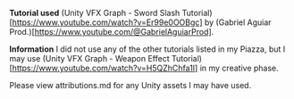 **Tutorial used**
(Unity VFX Graph - Sword Slash Tutorial)[https://www.youtube.com/watch?v=Er99e0OOBgc] by (Gabriel Aguiar Prod.)[https://www.youtube.com/@GabrielAguiarProd].

**Information**
I did not use any of the other tutorials listed in my Piazza, but I may use (Unity VFX Graph - Weapon Effect Tutorial)[https://www.youtube.com/watch?v=H5QZhChfa1I] in my creative phase.

Please view attributions.md for any Unity assets I may have used.
